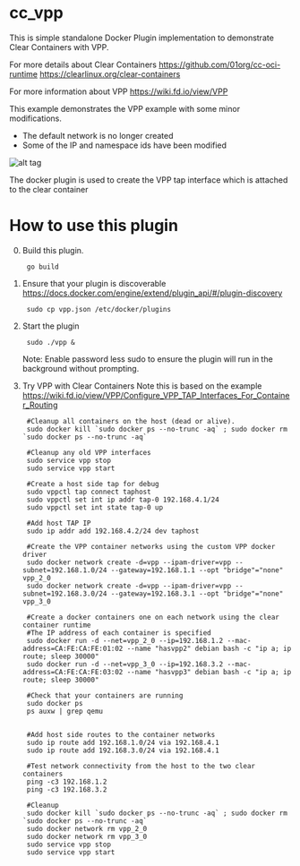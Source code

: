 # cc_vpp

This is simple standalone Docker Plugin implementation to demonstrate Clear Containers with VPP.

For more details about Clear Containers
https://github.com/01org/cc-oci-runtime
https://clearlinux.org/clear-containers

For more information about VPP
https://wiki.fd.io/view/VPP

This example demonstrates the VPP example with some minor modifications.
- The default network is no longer created
- Some of the IP and namespace ids have been modified

![alt tag](https://wiki.fd.io/images/3/3c/Vpp-tap-container-routing-example.png)

The docker plugin is used to create the VPP tap interface which is attached to the clear container

# How to use this plugin


0. Build this plugin. 

        go build

1. Ensure that your plugin is discoverable https://docs.docker.com/engine/extend/plugin_api/#/plugin-discovery

        sudo cp vpp.json /etc/docker/plugins


2. Start the plugin

        sudo ./vpp &
        
   Note: Enable password less sudo to ensure the plugin will run in the background without prompting.

3. Try VPP with Clear Containers
   Note this is based on the example https://wiki.fd.io/view/VPP/Configure_VPP_TAP_Interfaces_For_Container_Routing

        #Cleanup all containers on the host (dead or alive).
        sudo docker kill `sudo docker ps --no-trunc -aq` ; sudo docker rm `sudo docker ps --no-trunc -aq`

        #Cleanup any old VPP interfaces
        sudo service vpp stop
        sudo service vpp start

        #Create a host side tap for debug
        sudo vppctl tap connect taphost
        sudo vppctl set int ip addr tap-0 192.168.4.1/24
        sudo vppctl set int state tap-0 up

        #Add host TAP IP
        sudo ip addr add 192.168.4.2/24 dev taphost

        #Create the VPP container networks using the custom VPP docker driver
        sudo docker network create -d=vpp --ipam-driver=vpp --subnet=192.168.1.0/24 --gateway=192.168.1.1 --opt "bridge"="none" vpp_2_0
        sudo docker network create -d=vpp --ipam-driver=vpp --subnet=192.168.3.0/24 --gateway=192.168.3.1 --opt "bridge"="none" vpp_3_0

        #Create a docker containers one on each network using the clear container runtime
        #The IP address of each container is specified
        sudo docker run -d --net=vpp_2_0 --ip=192.168.1.2 --mac-address=CA:FE:CA:FE:01:02 --name "hasvpp2" debian bash -c "ip a; ip route; sleep 30000"
        sudo docker run -d --net=vpp_3_0 --ip=192.168.3.2 --mac-address=CA:FE:CA:FE:03:02 --name "hasvpp3" debian bash -c "ip a; ip route; sleep 30000"

        #Check that your containers are running
        sudo docker ps
        ps auxw | grep qemu


        #Add host side routes to the container networks
        sudo ip route add 192.168.1.0/24 via 192.168.4.1
        sudo ip route add 192.168.3.0/24 via 192.168.4.1

        #Test network connectivity from the host to the two clear containers
        ping -c3 192.168.1.2
        ping -c3 192.168.3.2

        #Cleanup
        sudo docker kill `sudo docker ps --no-trunc -aq` ; sudo docker rm `sudo docker ps --no-trunc -aq`
        sudo docker network rm vpp_2_0
        sudo docker network rm vpp_3_0
        sudo service vpp stop
        sudo service vpp start
